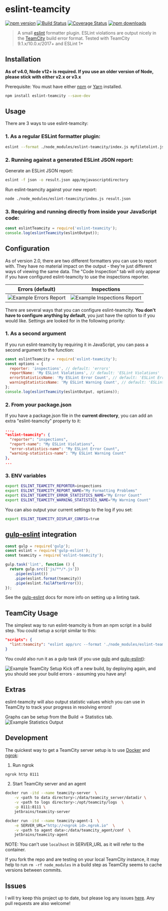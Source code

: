 # eslint-teamcity

[![npm version](https://badge.fury.io/js/eslint-teamcity.svg)](https://www.npmjs.com/package/eslint-teamcity)
[![Build Status](https://github.com/andreogle/eslint-teamcity/actions/workflows/continuous-build.yml/badge.svg)](https://github.com/andreogle/eslint-teamcity/actions/workflows/continuous-build.yml)
[![Coverage Status](https://coveralls.io/repos/github/andreogle/eslint-teamcity/badge.svg?branch=main)](https://coveralls.io/github/andreogle/eslint-teamcity?branch=main)
[![npm downloads](https://img.shields.io/npm/dm/eslint-teamcity.svg)](https://www.npmjs.com/package/eslint-teamcity)

> A small [eslint](https://github.com/eslint/eslint) formatter plugin.
ESLint violations are output nicely in the
[TeamCity](https://www.jetbrains.com/teamcity/) build error format. Tested with
TeamCity 9.1.x/10.0.x/2017+ and ESLint 1+

## Installation

**As of v4.0, Node v12+ is required. If you use an older version of Node, please stick with either v2.x or v3.x**

Prerequisite: You must have either [npm](https://docs.npmjs.com/getting-started/installing-node#install-npm--manage-npm-versions) or [Yarn](https://yarnpkg.com/en/docs/install) installed.

```sh
npm install eslint-teamcity --save-dev
```

## Usage

There are 3 ways to use eslint-teamcity:

### 1. As a regular ESLint formatter plugin:

```sh
eslint --format ./node_modules/eslint-teamcity/index.js myfiletolint.js
```

### 2. Running against a generated ESLint JSON report:

Generate an ESLint JSON report:

```sh
eslint -f json -o result.json app/myjavascriptdirectory
```

Run eslint-teamcity against your new report:

```sh
node ./node_modules/eslint-teamcity/index.js result.json
```

### 3. Requiring and running directly from inside your JavaScript code:

```javascript
const eslintTeamcity = require('eslint-teamcity');
console.log(eslintTeamcity(eslintOutput));
```

## Configuration

As of version 2.0, there are two different formatters you can use to report with. They have no material
impact on the output - they're just different ways of viewing the same data. The "Code Inspection" tab will only
appear if you have configured eslint-teamcity to use the inspections reporter.

Errors (default)             |  Inspections
:-------------------------:|:-------------------------:
![Example Errors Report](https://i.imgur.com/3AzQeMy.png)  |  ![Example Inspections Report](https://i.imgur.com/JXzBuaV.png)

There are several ways that you can configure eslint-teamcity. **You don't have to configure anything by default**, you just have the option to if you would like.
Settings are looked for in the following priority:

### 1. As a second argument

If you run eslint-teamcity by requiring it in JavaScript, you can pass a second argument to the function:

```js
const eslintTeamcity = require('eslint-teamcity');
const options = {
  reporter: 'inspections', // default: 'errors'
  reportName: 'My ESLint Violations', // default: 'ESLint Violations'
  errorStatisticsName: 'My ESLint Error Count', // default: 'ESLint Error Count'
  warningStatisticsName: 'My ESLint Warning Count', // default: 'ESLint Warning Count'
};
console.log(eslintTeamcity(eslintOutput, options));
```

### 2. From your package.json

If you have a package.json file in the **current directory**, you can add an extra "eslint-teamcity" property to it:

```json
...,
"eslint-teamcity": {
  "reporter": "inspections",
  "report-name": "My ESLint Violations",
  "error-statistics-name": "My ESLint Error Count",
  "warning-statistics-name": "My ESLint Warning Count"
},
...
```

### 3. ENV variables

```sh
export ESLINT_TEAMCITY_REPORTER=inspections
export ESLINT_TEAMCITY_REPORT_NAME="My Formatting Problems"
export ESLINT_TEAMCITY_ERROR_STATISTICS_NAME="My Error Count"
export ESLINT_TEAMCITY_WARNING_STATISTICS_NAME="My Warning Count"
```

You can also output your current settings to the log if you set:

```sh
export ESLINT_TEAMCITY_DISPLAY_CONFIG=true
```

## [gulp-eslint](https://github.com/adametry/gulp-eslint) integration

```js
const gulp = require('gulp');
const eslint = require('gulp-eslint');
const teamcity = require('eslint-teamcity');

gulp.task('lint', function () {
  return gulp.src(['js/**/*.js'])
    .pipe(eslint())
    .pipe(eslint.format(teamcity))
    .pipe(eslint.failAfterError());
});
```

See the [gulp-eslint](https://github.com/adametry/gulp-eslint#usage) docs for
more info on setting up a linting task.


## TeamCity Usage

The simplest way to run eslint-teamcity is from an npm script in a build step. You could setup a script similar to this:

```json
"scripts": {
  "lint:teamcity": "eslint app/src --format './node_modules/eslint-teamcity/index.js'"
}
```

You could also run it as a gulp task (if you use [gulp](https://github.com/gulpjs/gulp) and [gulp-eslint](https://github.com/adametry/gulp-eslint)):

![Example TeamCity Setup](https://i.imgur.com/R3ypYXu.png)
Kick off a new build, by deploying again, and you should see your build errors - assuming you have any!

## Extras

eslint-teamcity will also output statistic values which you can use in TeamCity to track your progress in resolving errors!

Graphs can be setup from the Build -> Statistics tab.
![Example Statistics Output](http://i.imgur.com/oHbiuZE.png)

## Development

The quickest way to get a TeamCity server setup is to use [Docker](https://www.docker.com) and [ngrok](https://ngrok.com/):

1. Run ngrok

```sh
ngrok http 8111
```

2. Start TeamCity server and an agent

```sh
docker run -itd --name teamcity-server  \
    -v <path to data directory>:/data/teamcity_server/datadir \
    -v <path to logs directory>:/opt/teamcity/logs  \
    -p 8111:8111 \
    jetbrains/teamcity-server

docker run -itd --name teamcity-agent-1  \
    -e SERVER_URL="http://<ngrok id>.ngrok.io"  \
    -v <path to agent data>:/data/teamcity_agent/conf  \
    jetbrains/teamcity-agent
```

NOTE: You can't use `localhost` in SERVER_URL as it will refer to the container.

If you fork the repo and are testing on your local TeamCity instance, it may help to run `rm -rf node_modules` in a
build step as TeamCity seems to cache versions between commits.

## Issues

I will try keep this project up to date, but please log any issues
[here](https://github.com/andreogle/eslint-teamcity/issues).
Any pull requests are also welcome!
